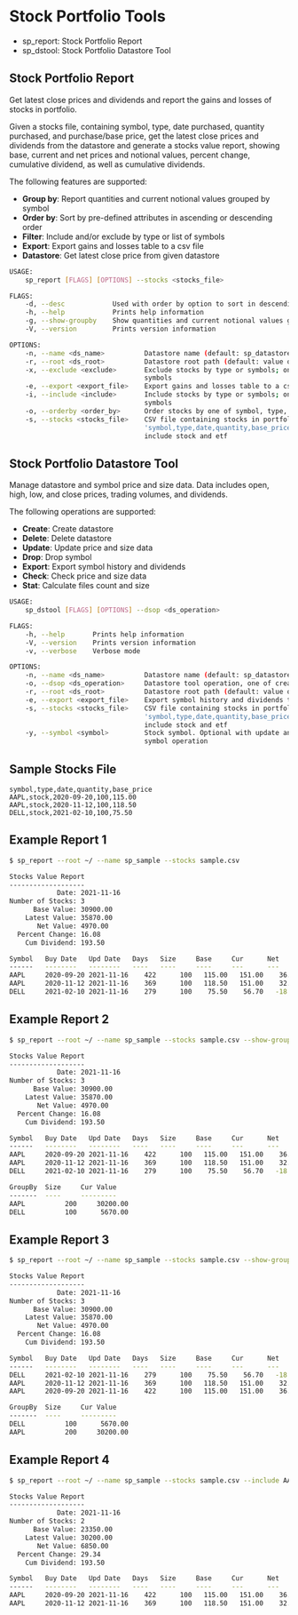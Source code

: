 # Stock Portfolio Tools
- sp_report: Stock Portfolio Report
- sp_dstool: Stock Portfolio Datastore Tool

## Stock Portfolio Report
Get latest close prices and dividends and report the gains and losses of stocks in portfolio.

Given a stocks file, containing symbol, type, date purchased, quantity purchased, and purchase/base price,
get the latest close prices and dividends from the datastore and generate a stocks value report, showing base,
current and net prices and notional values, percent change, cumulative dividend, as well as cumulative dividends.

The following features are supported:
- **Group by**: Report quantities and current notional values grouped by symbol
- **Order by**: Sort by pre-defined attributes in ascending or descending order
- **Filter**: Include and/or exclude by type or list of symbols
- **Export**: Export gains and losses table to a csv file
- **Datastore**: Get latest close price from given datastore

```bash
USAGE:
    sp_report [FLAGS] [OPTIONS] --stocks <stocks_file>

FLAGS:
    -d, --desc            Used with order by option to sort in descending order
    -h, --help            Prints help information
    -g, --show-groupby    Show quantities and current notional values grouped by symbol
    -V, --version         Prints version information

OPTIONS:
    -n, --name <ds_name>          Datastore name (default: sp_datastore)
    -r, --root <ds_root>          Datastore root path (default: value of HOME environment variable)
    -x, --exclude <exclude>       Exclude stocks by type or symbols; one of stock, etf or a comma separated list of
                                  symbols
    -e, --export <export_file>    Export gains and losses table to a csv file
    -i, --include <include>       Include stocks by type or symbols; one of stock, etf or a comma separated list of
                                  symbols
    -o, --orderby <order_by>      Order stocks by one of symbol, type, date, days, price, net, pct, div, size or value
    -s, --stocks <stocks_file>    CSV file containing stocks in portfolio, formatted as
                                  'symbol,type,date,quantity,base_price' including a header line. Supported type values
                                  include stock and etf
```

## Stock Portfolio Datastore Tool
Manage datastore and symbol price and size data. Data includes open, high, low, and close prices, trading volumes, and dividends.

The following operations are supported:
- **Create**: Create datastore
- **Delete**: Delete datastore
- **Update**: Update price and size data
- **Drop**: Drop symbol
- **Export**: Export symbol history and dividends
- **Check**: Check price and size data
- **Stat**: Calculate files count and size

```bash
USAGE:
    sp_dstool [FLAGS] [OPTIONS] --dsop <ds_operation>

FLAGS:
    -h, --help       Prints help information
    -V, --version    Prints version information
    -v, --verbose    Verbose mode

OPTIONS:
    -n, --name <ds_name>          Datastore name (default: sp_datastore)
    -o, --dsop <ds_operation>     Datastore tool operation, one of create, delete, update, drop, export, check, stat
    -r, --root <ds_root>          Datastore root path (default: value of HOME environment variable)
    -e, --export <export_file>    Export symbol history and dividends to csv file. Required with export operation
    -s, --stocks <stocks_file>    CSV file containing stocks in portfolio, formatted as
                                  'symbol,type,date,quantity,base_price' including a header line. Supported type values
                                  include stock and etf
    -y, --symbol <symbol>         Stock symbol. Optional with update and check operations. Required with drop and export
                                  symbol operation
```

## Sample Stocks File
```csv
symbol,type,date,quantity,base_price
AAPL,stock,2020-09-20,100,115.00
AAPL,stock,2020-11-12,100,118.50
DELL,stock,2021-02-10,100,75.50
```

## Example Report 1
```bash
$ sp_report --root ~/ --name sp_sample --stocks sample.csv

Stocks Value Report
-------------------
            Date: 2021-11-16
Number of Stocks: 3
      Base Value: 30900.00
    Latest Value: 35870.00
       Net Value: 4970.00
  Percent Change: 16.08
    Cum Dividend: 193.50

Symbol   Buy Date   Upd Date   Days   Size     Base     Cur      Net      Pct      Base Value   Cur Value    Net Value  Cum Div 
------   --------   --------   ----   ----     ----     ---      ---      ---      ----------   ---------    ---------  ------- 
AAPL     2020-09-20 2021-11-16    422      100   115.00   151.00    36.00    31.30     11500.00     15100.00    3600.00   107.00
AAPL     2020-11-12 2021-11-16    369      100   118.50   151.00    32.50    27.43     11850.00     15100.00    3250.00    86.50
DELL     2021-02-10 2021-11-16    279      100    75.50    56.70   -18.80   -24.90      7550.00      5670.00   -1880.00     0.00
```

## Example Report 2
```bash
$ sp_report --root ~/ --name sp_sample --stocks sample.csv --show-groupby

Stocks Value Report
-------------------
            Date: 2021-11-16
Number of Stocks: 3
      Base Value: 30900.00
    Latest Value: 35870.00
       Net Value: 4970.00
  Percent Change: 16.08
    Cum Dividend: 193.50

Symbol   Buy Date   Upd Date   Days   Size     Base     Cur      Net      Pct      Base Value   Cur Value    Net Value  Cum Div 
------   --------   --------   ----   ----     ----     ---      ---      ---      ----------   ---------    ---------  ------- 
AAPL     2020-09-20 2021-11-16    422      100   115.00   151.00    36.00    31.30     11500.00     15100.00    3600.00   107.00
AAPL     2020-11-12 2021-11-16    369      100   118.50   151.00    32.50    27.43     11850.00     15100.00    3250.00    86.50
DELL     2021-02-10 2021-11-16    279      100    75.50    56.70   -18.80   -24.90      7550.00      5670.00   -1880.00     0.00

GroupBy  Size     Cur Value   
-------  ----     ---------   
AAPL          200     30200.00
DELL          100      5670.00
```

## Example Report 3
```bash
$ sp_report --root ~/ --name sp_sample --stocks sample.csv --show-groupby --orderby date --desc

Stocks Value Report
-------------------
            Date: 2021-11-16
Number of Stocks: 3
      Base Value: 30900.00
    Latest Value: 35870.00
       Net Value: 4970.00
  Percent Change: 16.08
    Cum Dividend: 193.50

Symbol   Buy Date   Upd Date   Days   Size     Base     Cur      Net      Pct      Base Value   Cur Value    Net Value  Cum Div 
------   --------   --------   ----   ----     ----     ---      ---      ---      ----------   ---------    ---------  ------- 
DELL     2021-02-10 2021-11-16    279      100    75.50    56.70   -18.80   -24.90      7550.00      5670.00   -1880.00     0.00
AAPL     2020-11-12 2021-11-16    369      100   118.50   151.00    32.50    27.43     11850.00     15100.00    3250.00    86.50
AAPL     2020-09-20 2021-11-16    422      100   115.00   151.00    36.00    31.30     11500.00     15100.00    3600.00   107.00

GroupBy  Size     Cur Value   
-------  ----     ---------   
DELL          100      5670.00
AAPL          200     30200.00
```

## Example Report 4
```bash
$ sp_report --root ~/ --name sp_sample --stocks sample.csv --include AAPL

Stocks Value Report
-------------------
            Date: 2021-11-16
Number of Stocks: 2
      Base Value: 23350.00
    Latest Value: 30200.00
       Net Value: 6850.00
  Percent Change: 29.34
    Cum Dividend: 193.50

Symbol   Buy Date   Upd Date   Days   Size     Base     Cur      Net      Pct      Base Value   Cur Value    Net Value  Cum Div 
------   --------   --------   ----   ----     ----     ---      ---      ---      ----------   ---------    ---------  ------- 
AAPL     2020-09-20 2021-11-16    422      100   115.00   151.00    36.00    31.30     11500.00     15100.00    3600.00   107.00
AAPL     2020-11-12 2021-11-16    369      100   118.50   151.00    32.50    27.43     11850.00     15100.00    3250.00    86.50
```
